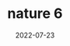 ---
weight: 6
images:
- /images/IMG_7202.png
title: nature 6
date: 2022-07-23
tags:
- haveaseat
- archive # all posts
- nature
- night
---